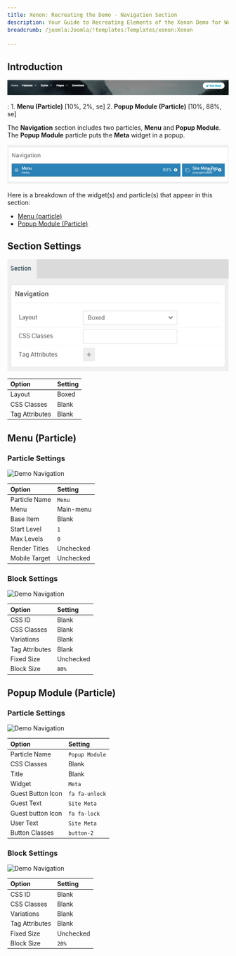 ```yaml
---
title: Xenon: Recreating the Demo - Navigation Section
description: Your Guide to Recreating Elements of the Xenon Demo for WordPress
breadcrumb: /joomla:Joomla/!templates:Templates/xenon:Xenon

---
```


## Introduction

![](assets/demo_2.jpeg)

:   1. **Menu (Particle)** [10%, 2%, se]
    2. **Popup Module (Particle)** [10%, 88%, se]

The **Navigation** section includes two particles, **Menu** and **Popup Module**. The **Popup Module** particle puts the **Meta** widget in a popup.

![](assets/home_navigation.jpeg)

Here is a breakdown of the widget(s) and particle(s) that appear in this section:

* [Menu (particle)](#menu-(particle))
* [Popup Module (Particle)](#popup-widget-(particle))

## Section Settings

![](assets/demo_navigation_settings.jpeg)

| Option           | Setting     |
| :--------------- | :---------- |
| Layout           | Boxed       |
| CSS Classes      | Blank       |
| Tag Attributes   | Blank       |

## Menu (Particle)

### Particle Settings

![Demo Navigation](demo_navigation_1.jpeg)

| Option        | Setting   |
| :-----        | :-----    |
| Particle Name | `Menu`    |
| Menu          | Main-menu |
| Base Item     | Blank     |
| Start Level   | `1`       |
| Max Levels    | `0`       |
| Render Titles | Unchecked |
| Mobile Target | Unchecked |

### Block Settings

![Demo Navigation](demo_navigation_2.jpeg)

| Option         | Setting   |
| :-----         | :-----    |
| CSS ID         | Blank     |
| CSS Classes    | Blank     |
| Variations     | Blank     |
| Tag Attributes | Blank     |
| Fixed Size     | Unchecked |
| Block Size     | `80%`     |

## Popup Module (Particle)

### Particle Settings

![Demo Navigation](demo_navigation_3.jpeg)

| Option            | Setting        |
| :-----            | :-----         |
| Particle Name     | `Popup Module` |
| CSS Classes       | Blank          |
| Title             | Blank          |
| Widget            | `Meta`         |
| Guest Button Icon | `fa fa-unlock` |
| Guest Text        | `Site Meta`    |
| Guest button Icon | `fa fa-lock`   |
| User Text         | `Site Meta`    |
| Button Classes    | `button-2`     |

### Block Settings

![Demo Navigation](demo_navigation_4.jpeg)

| Option         | Setting   |
| :-----         | :-----    |
| CSS ID         | Blank     |
| CSS Classes    | Blank     |
| Variations     | Blank     |
| Tag Attributes | Blank     |
| Fixed Size     | Unchecked |
| Block Size     | `20%`     |